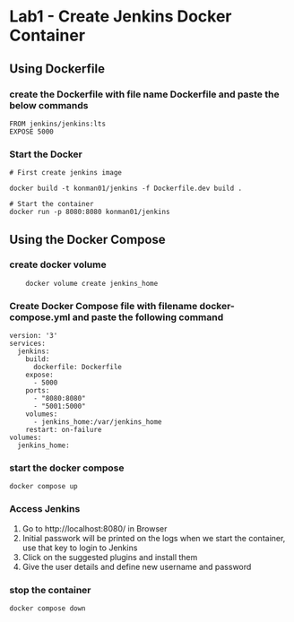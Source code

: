 # Lab1 - Create Jenkins Docker Container

## Using Dockerfile

### create the Dockerfile with file name Dockerfile and paste the below commands
```
FROM jenkins/jenkins:lts
EXPOSE 5000
```

### Start the Docker

```
# First create jenkins image

docker build -t konman01/jenkins -f Dockerfile.dev build .

# Start the container
docker run -p 8080:8080 konman01/jenkins

```

## Using the Docker Compose

### create docker volume
```
	docker volume create jenkins_home
```

### Create Docker Compose file with filename docker-compose.yml and paste the following command

```
version: '3'
services:
  jenkins:
    build: 
      dockerfile: Dockerfile
    expose:
      - 5000
    ports:
      - "8080:8080"
      - "5001:5000"
    volumes:
      - jenkins_home:/var/jenkins_home
    restart: on-failure
volumes:
  jenkins_home:
```

### start the docker compose 

```
docker compose up
```

### Access Jenkins
1. Go to http://localhost:8080/ in Browser
1. Initial passwork will be printed on the logs when we start the container, use that key to login to Jenkins
2. Click on the suggested plugins and install them
3. Give the user details and define new username and password


### stop the container

```
docker compose down
```


